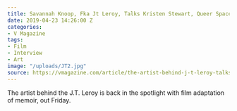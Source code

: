 ```yaml
---
title: Savannah Knoop, Fka Jt Leroy, Talks Kristen Stewart, Queer Spaces
date: 2019-04-23 14:26:00 Z
categories:
- V Magazine
tags:
- Film
- Interview
- Art
image: "/uploads/JT2.jpg"
source: https://vmagazine.com/article/the-artist-behind-j-t-leroy-talks-kristen-stewart-unlikely-queer-spaces/
---
```


The artist behind the J.T. Leroy is back in the spotlight with film adaptation of memoir, out Friday.
